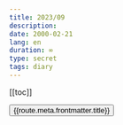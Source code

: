 ```yaml
---
title: 2023/09
description: 
date: 2000-02-21
lang: en
duration: ∞
type: secret
tags: diary
---
```

[[toc]]

<script setup lang="ts">
import { useRouter,useRoutes } from 'vue-router'

const dayRouteRegex = new RegExp(`^${import.meta.env.VITE_BASE_URL}/secret/diary/([^/]+)/([^/]+)/([^/]+)$`);

const router = useRouter()
const routes = router.getRoutes().filter(i => dayRouteRegex.test(i.path))

console.log(routes)
</script>

<div v-for="route, idx in routes" :key="route.path">
<button @click="router.push(route.path)"> 
 {{route.meta.frontmatter.title}}
</button>
</div>